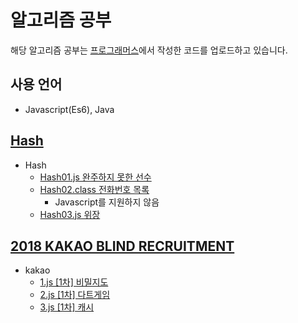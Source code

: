 # 알고리즘 공부
해당 알고리즘 공부는 [프로그래머스](https://programmers.co.kr)에서 작성한 코드를 업로드하고 있습니다.

## 사용 언어
 * Javascript(Es6), Java

## [Hash](https://programmers.co.kr/learn/courses/30/parts/12077)
* Hash
  * [Hash01.js 완주하지 못한 선수](https://programmers.co.kr/learn/courses/30/lessons/42576)
  * [Hash02.class 전화번호 목록](https://programmers.co.kr/learn/courses/30/lessons/42577)
    * Javascript를 지원하지 않음
  * [Hash03.js 위장](https://programmers.co.kr/learn/courses/30/lessons/42578)

## [2018 KAKAO BLIND RECRUITMENT](https://programmers.co.kr/learn/challenges?tab=all_challenges)
* kakao  
  * [1.js [1차] 비밀지도](https://programmers.co.kr/learn/courses/30/lessons/17681)
  * [2.js [1차] 다트게임](https://programmers.co.kr/learn/courses/30/lessons/17682)
  * [3.js [1차] 캐시](https://programmers.co.kr/learn/courses/30/lessons/17680) 
